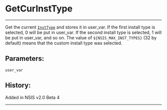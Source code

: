 # GetCurInstType

---

Get the current [`InstType`][1] and stores it in user\_var. If the first install type is selected, 0 will be put in user\_var. If the second install type is selected, 1 will be put in user\_var, and so on. The value of `${NSIS_MAX_INST_TYPES}` (32 by default) means that the custom install type was selected.

## Parameters:

    user_var

## History:

Added in NSIS v2.0 Beta 4

---

[1]: InstType.md